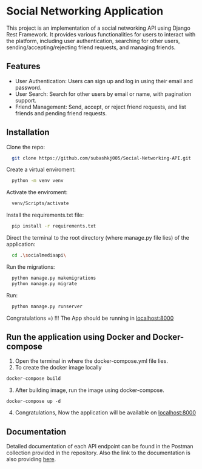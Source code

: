 
# Social Networking Application

This project is an implementation of a social networking API using Django Rest Framework. It provides various functionalities for users to interact with the platform, including user authentication, searching for other users, sending/accepting/rejecting friend requests, and managing friends.




## Features

- User Authentication: Users can sign up and log in using their email and password.
- User Search: Search for other users by email or name, with pagination support.
- Friend Management: Send, accept, or reject friend requests, and list friends and pending friend requests.



## Installation

Clone the repo:

```bash
  git clone https://github.com/subashkj005/Social-Networking-API.git
```
Create a virtual enviroment:
```bash
  python -m venv venv
```
Activate the enviroment:
```bash
  venv/Scripts/activate
```
Install the requirements.txt file:
```bash
  pip install -r requirements.txt
```
Direct the terminal to the root directory (where manage.py file lies) of the application:
```bash
  cd .\socialmediaapi\
```
Run the migrations:
```bash
  python manage.py makemigrations
  python manage.py migrate
```
Run:
```bash
  python manage.py runserver
```

Congratulations =) !!! The App should be running in [localhost:8000](http://localhost:8000/)
    
## Run the application using Docker and Docker-compose

1. Open the terminal in where the docker-compose.yml file lies.
2. To create the docker image locally

```bash
docker-compose build
```
3. After building image, run the image using docker-compose.
```
docker-compose up -d
```
4. Congratulations, Now the application will be available on [localhost:8000](http://localhost:8000/)
## Documentation

Detailed documentation of each API endpoint can be found in the Postman collection provided in the repository. Also the link to the documentation is also providing [here](https://documenter.getpostman.com/view/28819113/2sA3Qwb9zV).


